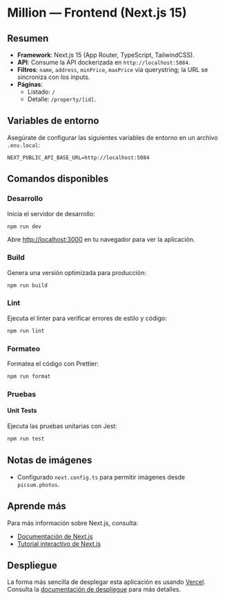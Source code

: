 # Million — Frontend (Next.js 15)

## Resumen

- **Framework**: Next.js 15 (App Router, TypeScript, TailwindCSS).
- **API**: Consume la API dockerizada en `http://localhost:5084`.
- **Filtros**: `name`, `address`, `minPrice`, `maxPrice` vía querystring; la URL se sincroniza con los inputs.
- **Páginas**:
  - Listado: `/`
  - Detalle: `/property/[id]`.

## Variables de entorno

Asegúrate de configurar las siguientes variables de entorno en un archivo `.env.local`:

```env
NEXT_PUBLIC_API_BASE_URL=http://localhost:5084
```

## Comandos disponibles

### Desarrollo

Inicia el servidor de desarrollo:

```bash
npm run dev
```

Abre [http://localhost:3000](http://localhost:3000) en tu navegador para ver la aplicación.

### Build

Genera una versión optimizada para producción:

```bash
npm run build
```

### Lint

Ejecuta el linter para verificar errores de estilo y código:

```bash
npm run lint
```

### Formateo

Formatea el código con Prettier:

```bash
npm run format
```

### Pruebas

#### Unit Tests

Ejecuta las pruebas unitarias con Jest:

```bash
npm run test
```

## Notas de imágenes

- Configurado `next.config.ts` para permitir imágenes desde `picsum.photos`.

## Aprende más

Para más información sobre Next.js, consulta:

- [Documentación de Next.js](https://nextjs.org/docs)
- [Tutorial interactivo de Next.js](https://nextjs.org/learn)

## Despliegue

La forma más sencilla de desplegar esta aplicación es usando [Vercel](https://vercel.com). Consulta la [documentación de despliegue](https://nextjs.org/docs/app/building-your-application/deploying) para más detalles.

```

```
